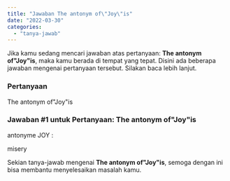```yaml
---
title: "Jawaban The antonym of\"Joy\"is"
date: "2022-03-30"
categories: 
  - "tanya-jawab"
---
```


Jika kamu sedang mencari jawaban atas pertanyaan: **The antonym of"Joy"is**, maka kamu berada di tempat yang tepat. Disini ada beberapa jawaban mengenai pertanyaan tersebut. Silakan baca lebih lanjut.

### Pertanyaan

The antonym of"Joy"is

### Jawaban #1 untuk Pertanyaan: The antonym of"Joy"is

antonyme JOY :  
  
misery

Sekian tanya-jawab mengenai **The antonym of"Joy"is**, semoga dengan ini bisa membantu menyelesaikan masalah kamu.
